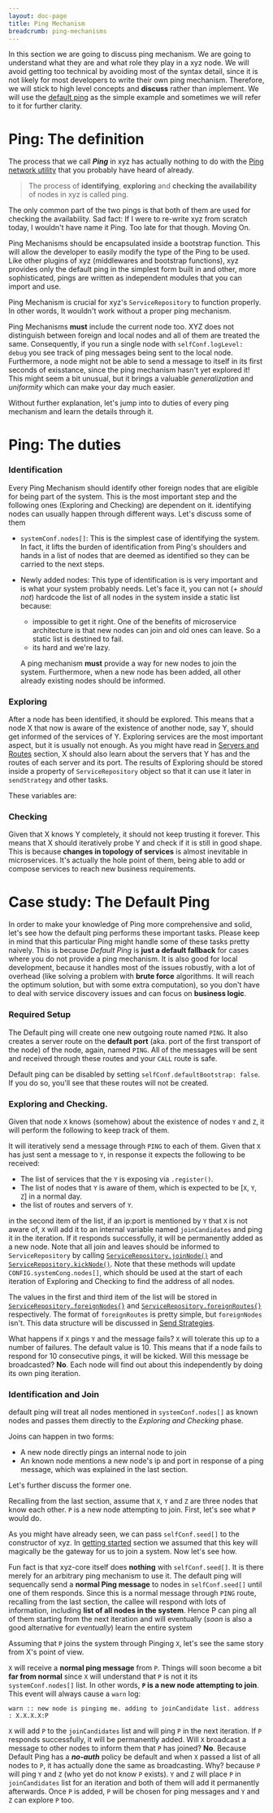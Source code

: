```yaml
---
layout: doc-page
title: Ping Mechanism
breadcrumb: ping-mechanisms
---
```



In this section we are going to discuss ping mechanism. We are going to understand what they are and what role they play in a xyz node.
We will avoid getting too technical by avoiding most of the syntax detail, since it is not likely for most developers to write their own ping mechanism. Therefore, we will stick to high level concepts and **discuss** rather than implement. We will use the [default ping]() as the simple example and sometimes we will refer to it for further clarity.

# Ping: The definition

The process that we call **_Ping_** in xyz has actually nothing to do with the [Ping network utility](https://en.wikipedia.org/wiki/Ping_(networking_utility)) that you probably have heard of already.

> The process of **identifying**, **exploring** and **checking the availability** of nodes in xyz is called ping.

The only common part of the two pings is that both of them are used for checking the availability. Sad fact: If I were to re-write xyz from scratch today, I wouldn't have name it Ping. Too late for that though. Moving On.

Ping Mechanisms should be encapsulated inside a bootstrap function. This will allow the developer to easily modify the type of the Ping to be used. Like other plugins of xyz (middlewares and bootstrap functions), xyz provides only the default ping in the simplest form built in and other, more sophisticated, pings are written as independent modules that you can import and use.  

Ping Mechanism is crucial for xyz's `ServiceRepository` to function properly. In other words, It wouldn't work without a proper ping mechanism.

Ping Mechanisms **must** include the current node too. XYZ does not distinguish between foreign and local nodes and all of them are treated the same. Consequently, if you run a single node with `selfConf.logLevel: debug` you see track of ping messages being sent to the local node. Furthermore, a node might not be able to send a message to itself in its first seconds of exisstance, since the ping mechanism hasn't yet explored it! This might seem a bit unusual, but it brings a valuable _generalization_ and _uniformity_ which can make your day much easier.

Without further explanation, let's jump into to duties of every ping mechanism and learn the details through it.

# Ping: The duties

### Identification

Every Ping Mechanism should identify other foreign nodes that are eligible for being part of the system. This is the most important step and the following ones (Exploring and Checking) are dependent on it. identifying nodes can usually happen through different ways. Let's discuss some of them

- `systemConf.nodes[]`: This is the simplest case of identifying the system. In fact, it lifts the burden of identification from Ping's shoulders and hands in a list of nodes that are deemed as identified so they can be carried to the next steps.

- Newly added nodes: This type of identification is is very important and is what your system probably needs. Let's face it, you can not (+ _should not_) hardcode the list of all nodes in the system inside a static list because:
  - impossible to get it right. One of the benefits of microservice architecture is that new nodes can join and old ones can leave. So a static list is destined to fail.
  - its hard and we're lazy.

  A ping mechanism **must** provide a way for new nodes to join the system. Furthermore, when a new node has been added, all other already existing nodes should be informed.

### Exploring

After a node has been identified, it should be explored. This means that a node X that now is aware of the existence of another node, say Y, should get informed of the services of Y. Exploring services are the most important aspect, but it is usually not enough. As you might have read in [Servers and Routes]() section, X should also learn about the servers that Y has and the routes of each server and its port. The results of Exploring should be stored inside a property of `ServiceRepository` object so that it can use it later in `sendStrategy` and other tasks.

These variables are:



### Checking

Given that X knows Y completely, it should not keep trusting it forever. This means that X should iteratively probe Y and check if it is still in good shape. This is because **changes in topology of services** is almost inevitable in microservices. It's actually the hole point of them, being able to add or compose services to reach new business requirements.

# Case study: The Default Ping

In order to make your knowledge of Ping more comprehensive and solid, let's see how the default ping performs these important tasks. Please keep in mind that this particular Ping might handle some of these tasks pretty naively. This is because _Default Ping_ is **just a default fallback** for cases where you do not provide a ping mechanism. It is also good for local development, because it handles most of the issues robustly, with a lot of overhead (like solving a problem with **brute force** algorithms. It will reach the optimum solution, but with some extra computation), so you don't have to deal with service discovery issues and can focus on **business logic**.

### Required Setup

The Default ping will create one new outgoing route named `PING`. It also creates a server route on the **default port** (aka. port of the first transport of the node) of the node, again, named `PING`. All of the messages will be sent and received through these routes and your `CALL` route is safe.

Default ping can be disabled by setting `selfConf.defaultBootstrap: false`. If you do so, you'll see that these routes will not be created.

### Exploring and Checking.

Given that node `X` knows (somehow) about the existence of nodes `Y` and `Z`, it will perform the following to keep track of them.

It will iteratively send a message through `PING` to each of them. Given that `X` has just sent a message to `Y`, in response it expects the following to be received:
  - The list of services that the `Y` is exposing via `.register()`.
  - The list of nodes that `Y` is aware of them, which is expected to be [`X`, `Y`, `Z`] in a normal day.
  - the list of routes and servers of `Y`.

in the second item of the list, if an ip:port is mentioned by `Y` that `X` is not aware of, `X` will add it to an internal variable named `joinCandidates` and ping it in the iteration. If it responds successfully, it will be permanently added as a new node. Note that all join and leaves should be informed to `ServiceRepository` by calling [`ServiceRepository.joinNode()`](/apidoc/ServiceRepository.html#joinNode) and [`ServiceRepository.kickNode()`](/apidoc/ServiceRepository.html#kickNode). Note that these methods will update `CONFIG.systemCong.nodes[]`, which should be used at the start of each iteration of Exploring and Checking to find the address of all nodes.

The values in the first and third item of the list will be stored in [`ServiceRepository.foreignNodes{}`](/apidoc/ServiceRepository.html#foreignNodes) and [`ServiceRepository.foreignRoutes{}`](/apidoc/ServiceRepository.html#foreignRoutes) respectively. The format of `foreignRoutes` is pretty simple, but `foreignNodes` isn't. This data structure will be discussed in [Send Strategies](/advance/send-strategies).


What happens if `X` pings `Y` and the message fails? `X` will tolerate this up to a number of failures. The default value is 10. This means that if a node fails to respond for 10 consecutive pings, it will be kicked. Will this message be broadcasted? **No**. Each node will find out about this independently by doing its own ping iteration.


### Identification and Join

default ping will treat all nodes mentioned in `systemConf.nodes[]` as known nodes and passes them directly to the _Exploring and Checking_ phase.

Joins can happen in two forms:

- A new node directly pings an internal node to join
- An known node mentions a new node's ip and port in response of a ping message, which was explained in the last section.

Let's further discuss the former one.

Recalling from the last section, assume that `X`, `Y` and `Z` are three nodes that know each other. `P` is a new node attempting to join. First, let's see what `P` would do.

As you might have already seen, we can pass `selfConf.seed[]` to the constructor of xyz. In [getting started](/documentations/getting-started) section we assumed that this key will magically be the gateway for us to join a system. Now let's see how.

Fun fact is that xyz-core itself does **nothing** with `selfConf.seed[]`. It is there merely for an arbitrary ping mechanism to use it. The default ping will sequencally send a **normal Ping message** to nodes in `selfConf.seed[]` until one of them responds. Since this is a normal message through `PING` route, recalling from the last section, the callee will respond with lots of information, including **list of all nodes in the system**. Hence P can ping all of them starting from the next iteration and will eventually (_soon_ is also a good alternative for _eventually_) learn the entire system

Assuming that `P` joins the system through Pinging `X`, let's see the same story from X's point of view.

`X` will receive a **normal ping message** from `P`. Things will soon become a bit **far from normal** since `X` will understand that `P` is not it its `systemConf.nodes[]` list. In other words, **`P` is a new node attempting to join**. This event will always cause a `warn` log:

`warn :: new node is pinging me. adding to joinCandidate list. address : X.X.X.X:P `


 `X` will add `P` to the `joinCandidates` list and will ping `P` in the next iteration. If `P` responds successfully, it will be permanently added. Will `X` broadcast a message to other nodes to inform them that `P` has joined? **No**. Because Default Ping has a **_no-auth_** policy be default and when `X` passed a list of all nodes to `P`, it has actually done the same as broadcasting. Why? because `P` will ping `Y` and `Z` (who yet do not know `P` exists). `Y` and `Z` will place `P` in `joinCandidates` list for an iteration and both of them will add it permanently afterwards. Once `P` is added, `P` will be chosen for ping messages and `Y` and `Z` can explore `P` too.
